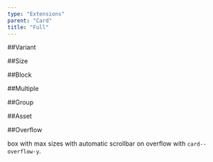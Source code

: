 ```yaml
---
type: "Extensions"
parent: "Card"
title: "Full"
---
```


##Variant

<demo>
  <demovanilla src="vanilla/extensions/card/full-variant">
  </demovanilla>
</demo>

##Size

<demo>
  <demovanilla src="vanilla/extensions/card/full-size">
  </demovanilla>
</demo>

##Block

<demo>
  <demovanilla src="vanilla/extensions/card/full-block">
  </demovanilla>
</demo>

##Multiple

<demo>
  <demovanilla src="vanilla/extensions/card/full-multiple">
  </demovanilla>
</demo>

##Group

<demo>
  <demovanilla src="vanilla/extensions/card/full-group">
  </demovanilla>
</demo>

##Asset

<demo>
  <demovanilla src="vanilla/extensions/card/full-asset">
  </demovanilla>
</demo>

##Overflow

box with max sizes with automatic scrollbar on overflow with `card--overflow-y`.

<demo>
  <demovanilla src="vanilla/extensions/card/full-overflow-y">
  </demovanilla>
</demo>
